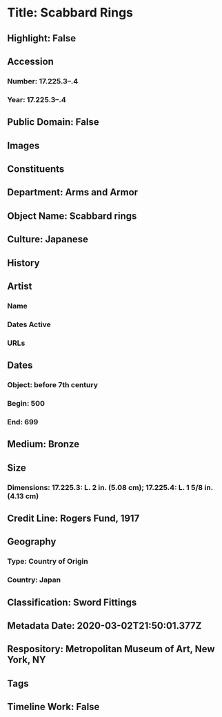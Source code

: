 # Title: Scabbard Rings
## Highlight: False
## Accession
### Number: 17.225.3–.4
### Year: 17.225.3–.4
## Public Domain: False
## Images
## Constituents
## Department: Arms and Armor
## Object Name: Scabbard rings
## Culture: Japanese
## History
## Artist
### Name
### Dates Active
### URLs
## Dates
### Object: before 7th century
### Begin: 500
### End: 699
## Medium: Bronze
## Size
### Dimensions: 17.225.3: L. 2 in. (5.08 cm); 17.225.4: L. 1 5/8 in. (4.13 cm)
## Credit Line: Rogers Fund, 1917
## Geography
### Type: Country of Origin
### Country: Japan
## Classification: Sword Fittings
## Metadata Date: 2020-03-02T21:50:01.377Z
## Respository: Metropolitan Museum of Art, New York, NY
## Tags
## Timeline Work: False